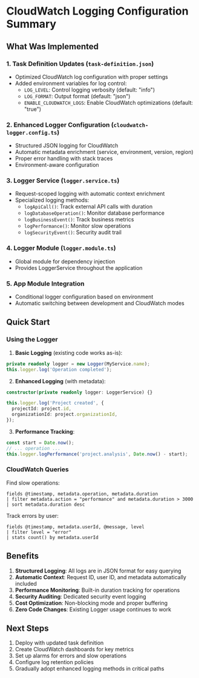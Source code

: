 # CloudWatch Logging Configuration Summary

## What Was Implemented

### 1. **Task Definition Updates** (`task-definition.json`)
- Optimized CloudWatch log configuration with proper settings
- Added environment variables for log control:
  - `LOG_LEVEL`: Control logging verbosity (default: "info")
  - `LOG_FORMAT`: Output format (default: "json")
  - `ENABLE_CLOUDWATCH_LOGS`: Enable CloudWatch optimizations (default: "true")

### 2. **Enhanced Logger Configuration** (`cloudwatch-logger.config.ts`)
- Structured JSON logging for CloudWatch
- Automatic metadata enrichment (service, environment, version, region)
- Proper error handling with stack traces
- Environment-aware configuration

### 3. **Logger Service** (`logger.service.ts`)
- Request-scoped logging with automatic context enrichment
- Specialized logging methods:
  - `logApiCall()`: Track external API calls with duration
  - `logDatabaseOperation()`: Monitor database performance
  - `logBusinessEvent()`: Track business metrics
  - `logPerformance()`: Monitor slow operations
  - `logSecurityEvent()`: Security audit trail

### 4. **Logger Module** (`logger.module.ts`)
- Global module for dependency injection
- Provides LoggerService throughout the application

### 5. **App Module Integration**
- Conditional logger configuration based on environment
- Automatic switching between development and CloudWatch modes

## Quick Start

### Using the Logger

1. **Basic Logging** (existing code works as-is):
```typescript
private readonly logger = new Logger(MyService.name);
this.logger.log('Operation completed');
```

2. **Enhanced Logging** (with metadata):
```typescript
constructor(private readonly logger: LoggerService) {}

this.logger.log('Project created', {
  projectId: project.id,
  organizationId: project.organizationId,
});
```

3. **Performance Tracking**:
```typescript
const start = Date.now();
// ... operation ...
this.logger.logPerformance('project.analysis', Date.now() - start);
```

### CloudWatch Queries

Find slow operations:
```
fields @timestamp, metadata.operation, metadata.duration
| filter metadata.action = "performance" and metadata.duration > 3000
| sort metadata.duration desc
```

Track errors by user:
```
fields @timestamp, metadata.userId, @message, level
| filter level = "error"
| stats count() by metadata.userId
```

## Benefits

1. **Structured Logging**: All logs are in JSON format for easy querying
2. **Automatic Context**: Request ID, user ID, and metadata automatically included
3. **Performance Monitoring**: Built-in duration tracking for operations
4. **Security Auditing**: Dedicated security event logging
5. **Cost Optimization**: Non-blocking mode and proper buffering
6. **Zero Code Changes**: Existing Logger usage continues to work

## Next Steps

1. Deploy with updated task definition
2. Create CloudWatch dashboards for key metrics
3. Set up alarms for errors and slow operations
4. Configure log retention policies
5. Gradually adopt enhanced logging methods in critical paths